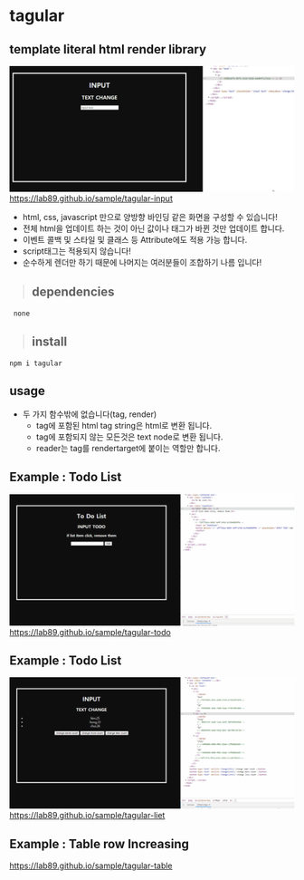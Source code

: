 # tagular
## template literal html render library
![grab-landing-page](https://github.com/lab89/tagular/blob/main/images/main2.gif?raw=true) 
https://lab89.github.io/sample/tagular-input
- html, css, javascript 만으로 양방향 바인딩 같은 화면을 구성할 수 있습니다!
- 전체 html을 업데이트 하는 것이 아닌 값이나 태그가 바뀐 것만 업데이트 합니다.
- 이벤트 콜백 및 스타일 및 클래스 등 Attribute에도 적용 가능 합니다.
- script태그는 적용되지 않습니다!
- 순수하게 렌더만 하기 때문에 나머지는 여러분들이 조합하기 나름 입니다!
> ## dependencies
```
 none
```
> ## install
```
npm i tagular
```
   
## usage
- 두 가지 함수밖에 없습니다(tag, render)
  - tag에 포함된 html tag string은 html로 변환 됩니다. 
  - tag에 포함되지 않는 모든것은 text node로 변환 됩니다.
  - reader는 tag를 rendertarget에 붙이는 역할만 합니다.
  
## Example : Todo List
![grab-landing-page](https://github.com/lab89/tagular/blob/main/images/todolist2.gif?raw=true) 
https://lab89.github.io/sample/tagular-todo

## Example : Todo List
![grab-landing-page](https://github.com/lab89/tagular/blob/main/images/list.gif?raw=true) 
https://lab89.github.io/sample/tagular-liet

## Example : Table row Increasing
https://lab89.github.io/sample/tagular-table


